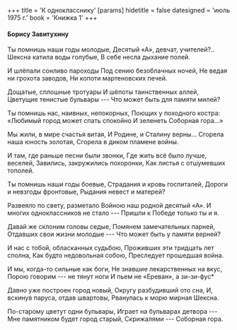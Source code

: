 +++
title = 'К однокласснику'
[params]
  hidetitle = false
  datesigned = 'июль 1975 г.'
  book = 'Книжка 1'
+++
<!-- К однокласснику -->

#### Борису Завитухину

Ты помнишь наши годы молодые,
Десятый «А», девчат, учителей?..
Шексна катила воды голубые,
В себе несла дыхание полей.

И шлёпали сонливо пароходы
Под сению безоблачных ночей,
Не ведая ни грохота заводов,
Ни копоти мартеновских печей.

Дощатые, сплошные тротуары
И шёпоты таинственных аллей,
Цветущие тенистые бульвары ---
Что может быть для памяти милей?

Ты помнишь нас, наивных, непокорных,
Поющих у походного костра:
«Любимый город может спать спокойно
И зеленеть Соборная гора...»

Мы жили, в мире счастья витая,
И Родине, и Сталину верны...
Сгорела наша юность золотая,
Сгорела в диком пламене войны.

И там, где раньше песни были звонки,
Где жить всё было лучше, веселей,
Завились, закружились похоронки,
Как листья с отшумевших тополей.

Ты помнишь наши годы боевые,
Страдания и кровь госпиталей,
Дороги и невзгоды фронтовые,
Рыдания невест и матерей?

Развеяло по свету, разметало
Войною наш родной десятый «А».
И многих одноклассников не стало ---
Пришли к Победе только ты и я.

Давай же склоним головы седые,
Помянем замечательных парней,
Отдавших свои жизни молодые ---
Что может быть у памяти верней?

И нас с тобой, обласканных судьбою,
Проживших эти тридцать лет сполна,
Как будто недовольная собою,
Преследует прошедшая война.

И мы, когда-то сильные как боги,
Не знавшие лекарственных на вкус,
Порою говорим --- не тянут ноги
И пьем не «Ереван», а зи-зи-фус*

Давно уже построен город новый,
Округу разбудивший ото сна,
И, вскинув паруса, отдав швартовы,
Рванулась к морю мирная Шексна.

По-старому цветут одни бульвары,
Играет на бульварах детвора ---
Мне памятником будет город старый,
Скрижалями --- Соборная гора.

<!-- *Плоды лекарственного дерева -->
<!-- июль 1975 г. -->
<!-- Книжка 1 -->
